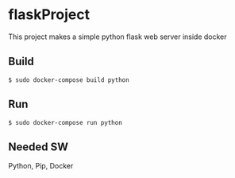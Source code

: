 # flaskProject
This project makes a simple python flask web server inside docker

## Build
```
$ sudo docker-compose build python
```
## Run
```
$ sudo docker-compose run python
```
## Needed SW
Python, Pip, Docker
